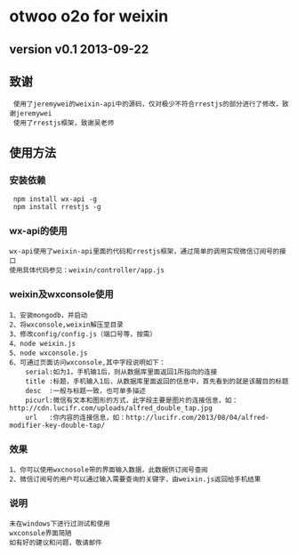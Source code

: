 otwoo o2o for weixin
=====
version v0.1 2013-09-22
------
致谢
------
     使用了jeremywei的weixin-api中的源码，仅对极少不符合rrestjs的部分进行了修改，致谢jeremywei
     使用了rrestjs框架，致谢吴老师
使用方法
------
### 安装依赖
     npm install wx-api -g
     npm install rrestjs -g
### wx-api的使用
    wx-api使用了weixin-api里面的代码和rrestjs框架，通过简单的调用实现微信订阅号的接口
    使用具体代码参见：weixin/controller/app.js
### weixin及wxconsole使用
    1、安装mongodb，并启动
    2、将wxconsole,weixin解压至目录
    3、修改config/config.js（端口号等，按需）
    4、node weixin.js
    5、node wxconsole.js
    6、可通过页面访问wxconsole,其中字段说明如下：
        serial:如为1，手机输1后，则从数据库里面返回1所指向的连接
        title :标题，手机输入1后，从数据库里面返回的信息中，首先看到的就是该醒目的标题
        desc  :一般与标题一致，也可单多描述
        picurl:微信有文本和图形的方式，此字段主要是图片的连接信息，如：http://cdn.lucifr.com/uploads/alfred_double_tap.jpg
        url   :你内容的连接信息，如：http://lucifr.com/2013/08/04/alfred-modifier-key-double-tap/
### 效果
    1、你可以使用wxcnosole带的界面输入数据，此数据供订阅号查阅
    2、微信订阅号的用户可以通过输入需要查询的关键字，由weixin.js返回给手机结果
### 说明
    未在windows下进行过测试和使用
    wxconsole界面简陋
    如有好的建议和问题，敬请邮件
